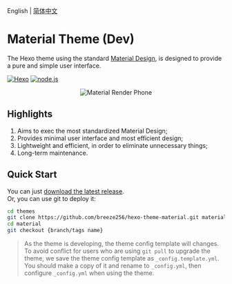 English | [简体中文](./README.zh.md)

# Material Theme (Dev)

The Hexo theme using the standard [Material Design](https://www.material.io/), is designed to provide a pure and simple user interface.

<!-- Some badges are here. -->
<p>
<a href="https://hexo.io"><img alt="Hexo" src="https://img.shields.io/badge/hexo-3.0+-0e83cd.svg?style=flat-square"/></a>
<a href="https://nodejs.org/"><img alt="node.js" src="https://img.shields.io/badge/node.js-6.0%2B-43853d.svg?style=flat-square"/></a>
</p>

<!-- Material Phone. -->
<p align="center">
<img src="https://i.loli.net/2017/09/07/59b1367f76fdb.png" alt="Material Render Phone">
</p>

## Highlights

1. Aims to exec the most standardized Material Design;
2. Provides minimal user interface and most efficient design;
3. Lightweight and efficient, in order to eliminate unnecessary things;
4. Long-term maintenance.

## Quick Start

You can just [download the latest release](https://github.com/breeze256/hexo-theme-material/releases).  
Or, you can use git to deploy it:

```bash
cd themes
git clone https://github.com/breeze256/hexo-theme-material.git material
cd material
git checkout {branch/tags name}
```
> As the theme is developing, the theme config template will changes.
> To avoid conflict for users who are using `git pull` to upgrade the theme, we save the theme config template as `_config.template.yml`.
> You should make a copy of it and rename to `_config.yml`, then configure `_config.yml` when using the theme.

